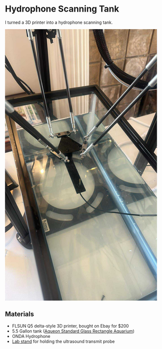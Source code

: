 # Hydrophone Scanning Tank

I turned a 3D printer into a hydrophone scanning tank.

![Tank image](image.png)

## Materials

- FLSUN Q5 delta-style 3D printer, bought on Ebay for $200
- 5.5 Gallon tank ([Aqueon Standard Glass Rectangle Aquarium](https://www.petsmart.com/fish/tanks-aquariums-and-nets/aquariums/aqueon-standard-glass-rectangle-aquarium-78711.html))
- ONDA Hydrophone
- [Lab stand](https://www.amazon.com/QWORK-Laboratory-Metalware-Support-Condenser/dp/B0CF5NY4W4/) for holding the ultrasound transmit probe
